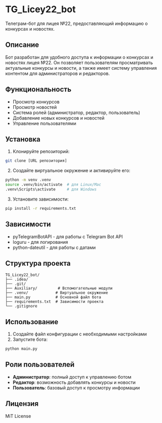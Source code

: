 # TG_Licey22_bot

Телеграм-бот для лицея №22, предоставляющий информацию о конкурсах и новостях.

## Описание

Бот разработан для удобного доступа к информации о конкурсах и новостях лицея №22. Он позволяет пользователям просматривать актуальные конкурсы и новости, а также имеет систему управления контентом для администраторов и редакторов.

## Функциональность

- Просмотр конкурсов
- Просмотр новостей
- Система ролей (администратор, редактор, пользователь)
- Добавление новых конкурсов и новостей
- Управление пользователями

## Установка

1. Клонируйте репозиторий:
```bash
git clone [URL репозитория]
```

2. Создайте виртуальное окружение и активируйте его:
```bash
python -m venv .venv
source .venv/bin/activate  # для Linux/Mac
.venv\Scripts\activate     # для Windows
```

3. Установите зависимости:
```bash
pip install -r requirements.txt
```

## Зависимости

- pyTelegramBotAPI - для работы с Telegram Bot API
- loguru - для логирования
- python-dateutil - для работы с датами

## Структура проекта

```
TG_Licey22_bot/
├── .idea/
├── .git/
├── Auxiliary/         # Вспомогательные модули
├── .venv/            # Виртуальное окружение
├── main.py           # Основной файл бота
├── requirements.txt  # Зависимости проекта
└── .gitignore
```

## Использование

1. Создайте файл конфигурации с необходимыми настройками
2. Запустите бота:
```bash
python main.py
```

## Роли пользователей

- **Администратор**: полный доступ к управлению ботом
- **Редактор**: возможность добавлять конкурсы и новости
- **Пользователь**: базовый доступ к просмотру информации

## Лицензия

MiT License